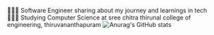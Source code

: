 👩🏻‍💻 Software Engineer sharing about my journey and learnings in tech         
👩🏻‍🎓 Studying Computer Science at sree chitra thirunal college of engineering, thiruvananthapuram
![Anurag's GitHub stats](https://github-readme-stats.vercel.app/api?username=vpjca&show_icons=true&theme=radical)
